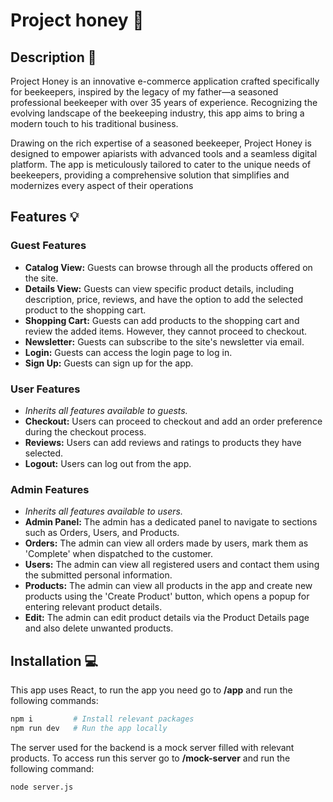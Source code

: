 # Project honey 🍯

## Description 📝
Project Honey is an innovative e-commerce application crafted specifically for beekeepers, inspired by the legacy of my father—a seasoned professional beekeeper with over 35 years of experience. Recognizing the evolving landscape of the beekeeping industry, this app aims to bring a modern touch to his traditional business.

Drawing on the rich expertise of a seasoned beekeeper, Project Honey is designed to empower apiarists with advanced tools and a seamless digital platform. The app is meticulously tailored to cater to the unique needs of beekeepers, providing a comprehensive solution that simplifies and modernizes every aspect of their operations

## Features 💡

### Guest Features
- **Catalog View:** Guests can browse through all the products offered on the site.
- **Details View:** Guests can view specific product details, including description, price, reviews, and have the option to add the selected product to the shopping cart.
- **Shopping Cart:** Guests can add products to the shopping cart and review the added items. However, they cannot proceed to checkout.
- **Newsletter:** Guests can subscribe to the site's newsletter via email.
- **Login:** Guests can access the login page to log in.
- **Sign Up:** Guests can sign up for the app.

### User Features 
- *Inherits all features available to guests.*
- **Checkout:** Users can proceed to checkout and add an order preference during the checkout process.
- **Reviews:** Users can add reviews and ratings to products they have selected.
- **Logout:** Users can log out from the app.

### Admin Features
- *Inherits all features available to users.*
- **Admin Panel:** The admin has a dedicated panel to navigate to sections such as Orders, Users, and Products.
- **Orders:** The admin can view all orders made by users, mark them as 'Complete' when dispatched to the customer.
- **Users:** The admin can view all registered users and contact them using the submitted personal information.
- **Products:** The admin can view all products in the app and create new products using the 'Create Product' button, which opens a popup for entering relevant product details.
- **Edit:** The admin can edit product details via the Product Details page and also delete unwanted products.

## Installation 💻
This app uses React, to run the app you need go to **/app** and run the following commands:
```bash
npm i         # Install relevant packages
npm run dev   # Run the app locally
```

The server used for the backend is a mock server filled with relevant products. To access run this server go to **/mock-server** and run the following command:
```bash
node server.js
```
